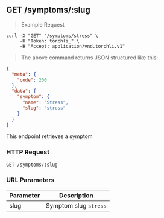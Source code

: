 ## GET /symptoms/:slug

> Example Request

```shell
curl -X "GET" "/symptoms/stress" \
     -H "Token: torchli_" \
     -H "Accept: application/vnd.torchli.v1"
```

> The above command returns JSON structured like this:

```json
{
  "meta": {
    "code": 200
  },
  "data": {
    "symptom": {
      "name": "Stress",
      "slug": "stress"
    }
  }
}
```

This endpoint retrieves a symptom

### HTTP Request

`GET /symptoms/:slug`

### URL Parameters

Parameter | Description
--------- | -----------
slug | Symptom slug `stress`
